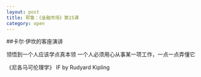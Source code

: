 ```yaml
---
layout: post
title: 耶鲁：《金融市场》第15课
category: open
---
```

##卡尔·伊坎的客座演讲

领悟到一个人应该学点真本领
一个人必须用心从事某一项工作，一点一点弄懂它

《尼各马可伦理学》
IF by Rudyard Kipling

